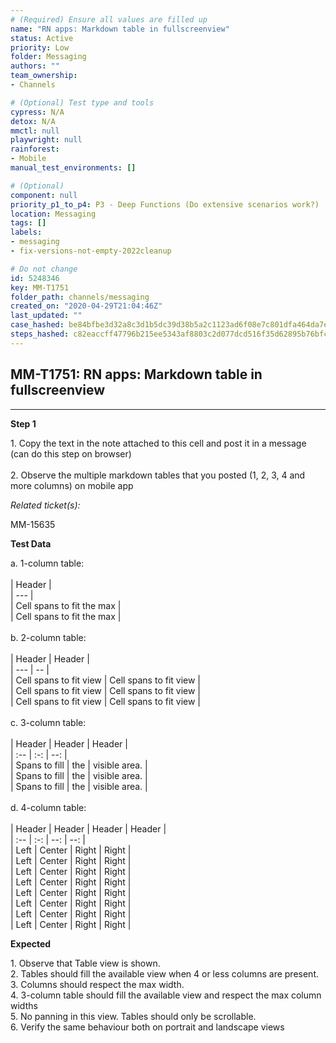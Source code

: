 ```yaml
---
# (Required) Ensure all values are filled up
name: "RN apps: Markdown table in fullscreenview"
status: Active
priority: Low
folder: Messaging
authors: ""
team_ownership: 
- Channels

# (Optional) Test type and tools
cypress: N/A
detox: N/A
mmctl: null
playwright: null
rainforest: 
- Mobile
manual_test_environments: []

# (Optional)
component: null
priority_p1_to_p4: P3 - Deep Functions (Do extensive scenarios work?)
location: Messaging
tags: []
labels: 
- messaging
- fix-versions-not-empty-2022cleanup

# Do not change
id: 5248346
key: MM-T1751
folder_path: channels/messaging
created_on: "2020-04-29T21:04:46Z"
last_updated: ""
case_hashed: be84bfbe3d32a8c3d1b5dc39d38b5a2c1123ad6f08e7c801dfa464da7ee46be64f345c58a77b19599ce8089acad15cd2
steps_hashed: c82eaccff47796b215ee5343af8803c2d077dcd516f35d62895b76bfcdc1c0ae860939e1319728b431965f5f10f40e9a
---
```


## MM-T1751: RN apps: Markdown table in fullscreenview

---

**Step 1**

1\. Copy the text in the note attached to this cell and post it in a message (can do this step on browser)\
\
2\. Observe the multiple markdown tables that you posted (1, 2, 3, 4 and more columns) on mobile app

_Related ticket(s):_

MM-15635

**Test Data**

a. 1-column table:\
\
\| Header |\
\| --- |\
\| Cell spans to fit the max |\
\| Cell spans to fit the max |\
\
b. 2-column table:\
\
\| Header | Header |\
\| --- | -- |\
\| Cell spans to fit view | Cell spans to fit view |\
\| Cell spans to fit view | Cell spans to fit view |\
\| Cell spans to fit view | Cell spans to fit view |\
\
c. 3-column table:\
\
\| Header | Header | Header |\
\| :-- | :-: | --: |\
\| Spans to fill | the | visible area. |\
\| Spans to fill | the | visible area. |\
\| Spans to fill | the | visible area. |\
\
d. 4-column table:\
\
\| Header | Header | Header | Header |\
\| :-- | :-: | --: | --: |\
\| Left | Center | Right | Right |\
\| Left | Center | Right | Right |\
\| Left | Center | Right | Right |\
\| Left | Center | Right | Right |\
\| Left | Center | Right | Right |\
\| Left | Center | Right | Right |\
\| Left | Center | Right | Right |\
\| Left | Center | Right | Right |

**Expected**

1\. Observe that Table view is shown.\
2\. Tables should fill the available view when 4 or less columns are present.\
3\. Columns should respect the max width.\
4\. 3-column table should fill the available view and respect the max column widths\
5\. No panning in this view. Tables should only be scrollable.\
6\. Verify the same behaviour both on portrait and landscape views
